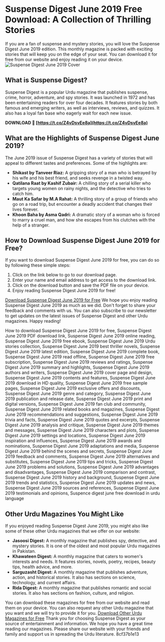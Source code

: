 
 
# Suspense Digest June 2019 Free Download: A Collection of Thrilling Stories
 
If you are a fan of suspense and mystery stories, you will love the Suspense Digest June 2019 edition. This monthly magazine is packed with exciting stories that will keep you on the edge of your seat. You can download it for free from our website and enjoy reading it on your device.
 ![Suspense Digest June 2019 Cover](suspense-digest-june-2019-cover.jpg) 
## What is Suspense Digest?
 
Suspense Digest is a popular Urdu magazine that publishes suspense, crime, horror, adventure, and spy stories. It was launched in 1972 and has been entertaining readers for over four decades. It features stories by both famous and emerging writers, as well as interviews, reviews, and quizzes. It also has a loyal fan base who eagerly wait for each new issue.
 
**DOWNLOAD 🌟 [https://t.co/Z4vDsvEe8a](https://t.co/Z4vDsvEe8a)**


 
## What are the Highlights of Suspense Digest June 2019?
 
The June 2019 issue of Suspense Digest has a variety of stories that will appeal to different tastes and preferences. Some of the highlights are:
 
- **Shikast by Tanveer Riaz:** A gripping story of a man who is betrayed by his wife and his best friend, and seeks revenge in a twisted way.
- **Qatilana Raat by Kashif Zubair:** A chilling story of a serial killer who targets young women on rainy nights, and the detective who tries to catch him.
- **Maut Ka Safar by M.A Rahat:** A thrilling story of a group of friends who go on a road trip, but encounter a deadly accident that changes their lives forever.
- **Khoon Baha by Asma Qadri:** A dramatic story of a woman who is forced to marry a cruel man, and how she escapes from his clutches with the help of a stranger.

## How to Download Suspense Digest June 2019 for Free?
 
If you want to download Suspense Digest June 2019 for free, you can do so by following these simple steps:

1. Click on the link below to go to our download page.
2. Enter your name and email address to get access to the download link.
3. Click on the download button and save the PDF file on your device.
4. Enjoy reading Suspense Digest June 2019 for free!

 [Download Suspense Digest June 2019 for Free](https://www.suspensedigest.com/download/suspense-digest-june-2019-free-download/) 
We hope you enjoy reading Suspense Digest June 2019 as much as we did. Don't forget to share your feedback and comments with us. You can also subscribe to our newsletter to get updates on the latest issues of Suspense Digest and other Urdu magazines. Happy reading!
 
How to download Suspense Digest June 2019 for free,  Suspense Digest June 2019 PDF download link,  Suspense Digest June 2019 online reading,  Suspense Digest June 2019 free ebook,  Suspense Digest June 2019 Urdu stories collection,  Suspense Digest June 2019 best thriller novels,  Suspense Digest June 2019 latest edition,  Suspense Digest June 2019 complete book,  Suspense Digest June 2019 read offline,  Suspense Digest June 2019 free subscription,  Suspense Digest June 2019 reviews and ratings,  Suspense Digest June 2019 summary and highlights,  Suspense Digest June 2019 authors and writers,  Suspense Digest June 2019 cover page and design,  Suspense Digest June 2019 contents and features,  Suspense Digest June 2019 download in HD quality,  Suspense Digest June 2019 free sample pages,  Suspense Digest June 2019 exclusive offers and discounts,  Suspense Digest June 2019 genre and category,  Suspense Digest June 2019 publication and release date,  Suspense Digest June 2019 print and digital versions,  Suspense Digest June 2019 fan club and community,  Suspense Digest June 2019 related books and magazines,  Suspense Digest June 2019 recommendations and suggestions,  Suspense Digest June 2019 trivia and facts,  Suspense Digest June 2019 quotes and excerpts,  Suspense Digest June 2019 analysis and critique,  Suspense Digest June 2019 themes and messages,  Suspense Digest June 2019 characters and plots,  Suspense Digest June 2019 settings and locations,  Suspense Digest June 2019 inspiration and influences,  Suspense Digest June 2019 awards and nominations,  Suspense Digest June 2019 adaptations and media,  Suspense Digest June 2019 behind the scenes and secrets,  Suspense Digest June 2019 feedback and comments,  Suspense Digest June 2019 alternatives and substitutes,  Suspense Digest June 2019 tips and tricks,  Suspense Digest June 2019 problems and solutions,  Suspense Digest June 2019 advantages and disadvantages,  Suspense Digest June 2019 comparison and contrast,  Suspense Digest June 2019 history and background,  Suspense Digest June 2019 trends and statistics,  Suspense Digest June 2019 updates and news,  Suspense Digest June 2019 sources and references,  Suspense Digest June 2019 testimonials and opinions,  Suspence digest june free download in urdu language
  
## Other Urdu Magazines You Might Like
 
If you enjoyed reading Suspense Digest June 2019, you might also like some of these other Urdu magazines that we offer on our website:

- **Jasoosi Digest:** A monthly magazine that publishes spy, detective, and mystery stories. It is one of the oldest and most popular Urdu magazines in Pakistan.
- **Khawateen Digest:** A monthly magazine that caters to women's interests and needs. It features stories, novels, poetry, recipes, beauty tips, health advice, and more.
- **Sarguzasht Digest:** A monthly magazine that publishes adventure, action, and historical stories. It also has sections on science, technology, and current affairs.
- **Rida Digest:** A monthly magazine that publishes romantic and social stories. It also has sections on fashion, culture, and religion.

You can download these magazines for free from our website and read them on your device. You can also request any other Urdu magazine that you want and we will try to provide it for you.
 [Download Other Urdu Magazines for Free](https://www.suspensedigest.com/urdu-magazines/) 
Thank you for choosing Suspense Digest as your source of entertainment and information. We hope you have a great time reading our magazines. Please share our website with your friends and family and support us in spreading the Urdu literature.
 8cf37b1e13
 
